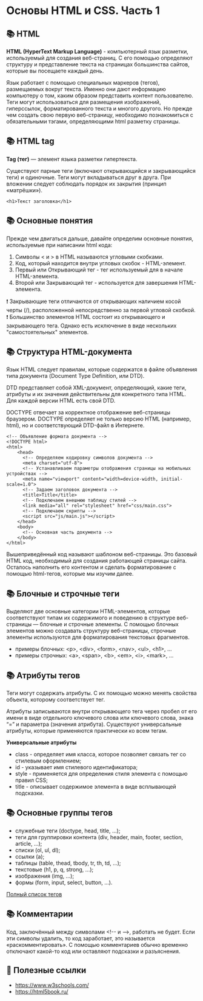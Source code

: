Основы HTML и CSS. Часть 1
==============================
:books: HTML
---------

**HTML (HyperText Markup Language)** - компьютерный язык разметки, используемый для создания веб-страниц. С его помощью определяют структуру и представление текста на страницах большинства сайтов, которые вы посещаете каждый день.

Язык работает с помощью специальных маркеров (тегов), размещаемых вокруг текста.
Именно они дают информацию компьютеру о том, каким образом представить контент пользователю.
Теги могут использоваться для размещения изображений, гиперссылок, форматированного текста и многого другого.
Но прежде чем создать свою первую веб-страницу, необходимо познакомиться с обязательными тэгами, определяющими html разметку страницы.

:books: HTML tag
---------
**Tag (тег)** — элемент языка разметки гипертекста.

Существуют парные теги (включают открывающийся и закрывающийся теги) и одиночные. Теги могут вкладываться друг в друга. При вложении следует соблюдать порядок их закрытия (принцип «матрёшки»).

`<h1>Текст заголовка</h1>`

:books: Основные понятия
---------

Прежде чем двигаться дальше, давайте определим основные понятия, используемые при написании html кода:

1. Символы < и > в HTML называются угловыми скобками.
2. Код, который находится внутри угловых скобок - HTML-элемент.
3. Первый или Открывающий тег - тег используемый для в начале HTML-элемента.
4. Второй или Закрывающий тег - используется для завершения HTML-элемента.

:exclamation: Закрывающие теги отличаются от открывающих наличием косой черты (/), расположенной непосредственно за первой угловой скобкой.  
:exclamation: Большинство элементов HTML состоит из открывающего и закрывающего тега. Однако есть исключение в виде нескольких "самостоятельных" элементов.

:books: Структура HTML-документа
---------

Язык HTML следует правилам, которые содержатся в файле объявления типа документа (Document Type Definition, или DTD).

DTD представляет собой XML-документ, определяющий, какие теги, атрибуты и их значения действительны для конкретного типа HTML. Для каждой версии HTML есть свой DTD.

DOCTYPE отвечает за корректное отображение веб-страницы браузером. DOCTYPE определяет не только версию HTML (например, html), но и соответствующий DTD-файл в Интернете.

    <!-- Объявление формата документа -->
    <!DOCTYPE html>  
    <html>
        <head>
          <!-- Определяем кодировку символов документа --> 
          <meta charset="utf-8">
          <!-- Устанавливаем параметры отображения страницы на мобильных устройствах -->
          <meta name="viewport" content="width=device-width, initial-scale=1.0">
          <!-- Задаем заголовок документа --> 
          <title>Title</title>
          <!-- Подключаем внешнюю таблицу стилей --> 
          <link media="all" rel="stylesheet" href="css/main.css">
          <!-- Подключаем скрипты --> 
          <script src="js/main.js"></script>
        </head>
        <body>
          <!-- Основная часть документа --> 
        </body>
    </html> 

Вышеприведённый код называют шаблоном веб-страницы. Это базовый HTML код, необходимый для создания работающей страницы сайта. Осталось наполнить его контентом и сделать форматирование с помощью html-тегов, которые мы изучим далее.

:books: Блочные и строчные теги
---------

Выделяют две основные категории HTML-элементов, которые соответствуют типам их содержимого и поведению в структуре веб-страницы — блочные и строчные элементы. С помощью блочных элементов можно создавать структуру веб-страницы, строчные элементы используются для форматирования текстовых фрагментов.

+ примеры блочных: \<p>, \<div>, \<form>, \<nav>, \<ul>, \<h1>, ...
+ примеры строчных: \<a>, \<span>, \<b>, \<em>, \<i>, \<mark>, ...
    
:books: Атрибуты тегов
---------

Теги могут содержать атрибуты. С их помощью можно менять свойства объекта, которому соответствует тег.

Атрибуты записываются внутри открывающего тега через пробел от его имени в виде отдельного ключевого слова или ключевого слова, знака “=” и параметра (значения атрибута). Существуют универсальные атрибуты, которые применяются практически ко всем тегам.

**Универсальные атрибуты**
+ class - определяет имя класса, которое позволяет связать тег со стилевым оформлением;
+ id - указывает имя стилевого идентификатора;
+ style - применяется для определения стиля элемента с помощью правил CSS;
+ title - описывает содержимое элемента в виде всплывающей подсказки.

:books: Основные группы тегов
---------

+ служебные теги (doctype, head, title, ...);
+ теги для группировки контента (div, header, main, footer, section, article, ...);
+ списки (ol, ul, dl);
+ ссылки (a);
+ таблицы (table, thead, tbody, tr, th, td, ...);
+ текстовые (h1, p, q, strong, ...);
+ изображения (img, …);
+ формы (form, input, select, button, ...).

[Полный список тегов](https://html5book.ru/examples/html-tags.html)

:books: Комментарии
---------

Код, заключённый между символами \<!-- и -->, работать не будет. Если эти символы удалить, то код заработает, это называется «раскомментировать». С помощью комментариев обычно временно отключают какой-то код или оставляют подсказки и разъяснения.

:link: Полезные ссылки
---------

+ https://www.w3schools.com/
+ https://html5book.ru/
